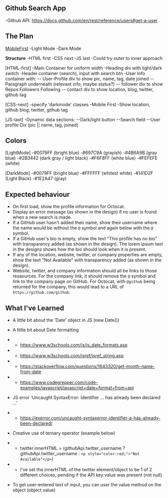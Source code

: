 ## Github Search App

-Github API:    https://docs.github.com/en/rest/reference/users#get-a-user 

## The Plan

[MobileFirst](375x777px)
-Light Mode
-Dark Mode

**Structure**
-HTML first
-CSS next
-JS last
-Could try outer to inner approach

[HTML-first]
-Main Container for uniform width
-Heading div with light/dark switch
-Header container (search), input with search btn
-User Info container with:
-- User-Profile div to show pic, name, tag, date joined
-- Paragraph underneath (relevant info, maybe status?)
-- follower div to show Repos Followers Following
-- contact div to show location, blog, twitter, github tag

[CSS-next]
-specify 'darkmode' classes
-Mobile First
-Show location, github blog, twitter, github tag

[JS-last]
-Dynamic data sections:
--Dark/light button
--Search field
--User profile Div (pic || name, tag, joined)

## Colors 

[LightMode]
-#0079FF  (bright blue)
-#697C9A  (grayish)
-#4B6A9B (gray blue)
-#2B3442 (dark gray / light black)
-#F6F8FF (white blue)
-#FEFEFE (white)

[DarkMode]
-#0079FF  (bright blue)
-#FFFFFF (whitest white)
-#141D2F (Light Black)
-#1E2A47 (gray)



## Expected behaviour

- On first load, show the profile information for Octocat.
- Display an error message (as shown in the design) if no user is found when a new search is made.
- If a GitHub user hasn't added their name, show their username where the name would be without the `@` symbol and again below with the `@` symbol.
- If a GitHub user's bio is empty, show the text "This profile has no bio" with transparency added (as shown in the design). The lorem ipsum text in the designs shows how the bio should look when it is present.
- If any of the location, website, twitter, or company properties are empty, show the text "Not Available" with transparency added (as shown in the design).
- Website, twitter, and company information should all be links to those resaources. For the company link, it should remove the `@` symbol and link to the company page on GitHub. For Octocat, with `@github` being returned for the company, this would lead to a URL of `https://github.com/github`.







## What I've Learned

- A little bit about the 'Date' object in JS (new Date())

- A little bit about Date formatting 
- - https://www.w3schools.com/js/js_date_formats.asp
- - https://www.w3schools.com/jsref/jsref_string.asp 
- - https://stackoverflow.com/questions/1643320/get-month-name-from-date
- - https://www.codegrepper.com/code-examples/javascript/javascript+date+format+from+api

- JS error 'Uncaught SyntaxError: Identifier ... has already been declared ...' 
- - https://exerror.com/uncaught-syntaxerror-identifier-a-has-already-been-declared/

- Creative use of ternary operator (example below)
- - twitter.innerHTML = (githubApi.twitter_username ? githubApi.twitter_username : `<p style="color:red;">"Not Available"</p>`) 
- - I've set the innerHTML of the twitter element/object to be 1 of 2 different choices, pending if the API key:value was present (not null)

- To get user-entered text of input, you can user the value method on the object (object.value)

